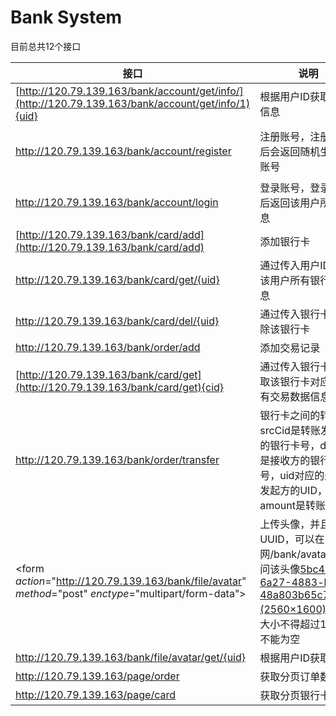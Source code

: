# Bank System
目前总共12个接口

| 接口                                                         | 说明                                                         | 样例                                                         |
| ------------------------------------------------------------ | ------------------------------------------------------------ | ------------------------------------------------------------ |
| [http://120.79.139.163/bank/account/get/info/](http://120.79.139.163/bank/account/get/info/1){uid} | 根据用户ID获取用户信息                                       | [120.79.139.163/bank/account/get/info/1](http://120.79.139.163/bank/account/get/info/1) |
| http://120.79.139.163/bank/account/register                  | 注册账号，注册成功后会返回随机生成的账号                     | ![image-20220519183747773]((https://github.com/Adam-ly-captain/SSM/blob/master/img/image-20220519183747773.png) |
| http://120.79.139.163/bank/account/login                     | 登录账号，登录成功后返回该用户所有信息                       | ![image-20220518012826193](https://github.com/Adam-ly-captain/SSM/blob/master/img/image-20220518012826193.png) |
| [http://120.79.139.163/bank/card/add](http://120.79.139.163/bank/card/add) | 添加银行卡                                                   | ![image-20220518014721734](https://github.com/Adam-ly-captain/SSM/blob/master/img/image-20220518014721734.png) |
| http://120.79.139.163/bank/card/get/{uid}                    | 通过传入用户ID获取该用户所有银行卡信息                       | http://120.79.139.163/bank/card/get/1                        |
| http://120.79.139.163/bank/card/del/{uid}                    | 通过传入银行卡ID删除该银行卡                                 | http://120.79.139.163/bank/card/del/8                        |
| http://120.79.139.163/bank/order/add                         | 添加交易记录                                                 | ![image-20220518025331331](https://github.com/Adam-ly-captain/SSM/blob/master/img/image-20220518025331331.png) |
| [http://120.79.139.163/bank/card/get](http://120.79.139.163/bank/card/get){cid} | 通过传入银行卡ID获取该银行卡对应的所有交易数据信息           | http://120.79.139.163/bank/order/get/1                       |
| http://120.79.139.163/bank/order/transfer                    | 银行卡之间的转账。srcCid是转账发起方的银行卡号，distCid是接收方的银行卡号，uid对应的是转账发起方的UID，amount是转账金额 | ![image-20220518031027272](https://github.com/Adam-ly-captain/SSM/blob/master/img/image-20220518031027272.png)![image-20220518030650655](https://github.com/Adam-ly-captain/SSM/blob/master/img/image-20220518030650655.png) |
| <form *action*="http://120.79.139.163/bank/file/avatar" *method*="post" *enctype*="multipart/form-data"> | 上传头像，并且返回UUID，可以在公网/bank/avatar下访问该头像[5bc49f28-6a27-4883-b27c-48a803b65c74.png (2560×1600)](http://120.79.139.163/bank/avatar/5bc49f28-6a27-4883-b27c-48a803b65c74.png)，头像大小不得超过1M，且不能为空 | ![image-20220518033157541](https://github.com/Adam-ly-captain/SSM/blob/master/img/image-20220518033157541.png) |
| http://120.79.139.163/bank/file/avatar/get/{uid}             | 根据用户ID获取UUID                                           | http://120.79.139.163/bank/file/avatar/get/1                 |
| http://120.79.139.163/page/order                             | 获取分页订单数据                                             | ![image-20220519183147650](https://github.com/Adam-ly-captain/SSM/blob/master/img/image-20220519183147650.png) |
| http://120.79.139.163/page/card                              | 获取分页银行卡数据                                           | ![image-20220519220528161](https://github.com/Adam-ly-captain/SSM/blob/master/img/image-20220519220528161.png) |



 



